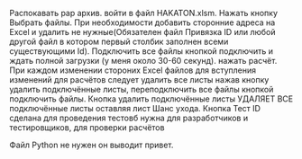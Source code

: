 Распокавать рар архив. войти в файл HAKATON.xlsm. Нажать кнопку Выбрать файлы. При необходимости добавить сторонние адреса на Excel и удалить не нужные(Обязателен файл Привязка ID или любой другой файл в котором первый столбик заполнен всеми существующими Id). Подключить все файлы кнопкой подключить и ждать полной загрузки (у меня около 30-60 секунд). нажать расчёт. При каждом изменении стороних Excel файлов для вступления изменений для расчётов следует удалить все листы нажав кнопку удалить подключённые листы, переподключить все файлы кнопкой подключить файлы. Кнопка удалить подключённые листы УДАЛЯЕТ ВСЕ подключённые листы оставляя лист Шанс ухода. Кнопка Тест ID сделана для проведения тестовб нужна для разработчиков и тестировщиков, для проверки расчётов

Файл Python не нужен он выводит привет.
